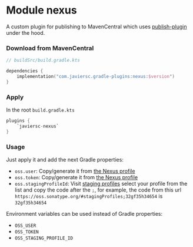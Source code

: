# Module nexus

A custom plugin for publishing to MavenCentral which uses 
[publish-plugin](https://github.com/gradle-nexus/publish-plugin) under the hood.

### Download from MavenCentral

```kotlin
// buildSrc/build.gradle.kts

dependencies {
    implementation("com.javiersc.gradle-plugins:nexus:$version")
}
```

### Apply

In the root `build.gradle.kts`

```kotlin
plugins {
    `javiersc-nexus`
}
```

### Usage

Just apply it and add the next Gradle properties:
- `oss.user`: Copy/generate it from 
  [the Nexus profile](https://oss.sonatype.org/#profile;User%20Token)
- `oss.token`: Copy/generate it from 
  [the Nexus profile](https://oss.sonatype.org/#profile;User%20Token)
- `oss.stagingProfileId`: Visit [staging profiles](https://oss.sonatype.org/#stagingProfiles) select
  your profile from the list and copy the code after the `;`, for example, the code from this url 
  `https://oss.sonatype.org/#stagingProfiles;32gf35h34654` is `32gf35h34654`

Environment variables can be used instead of Gradle properties:
- `OSS_USER`
- `OSS_TOKEN`
- `OSS_STAGING_PROFILE_ID`
